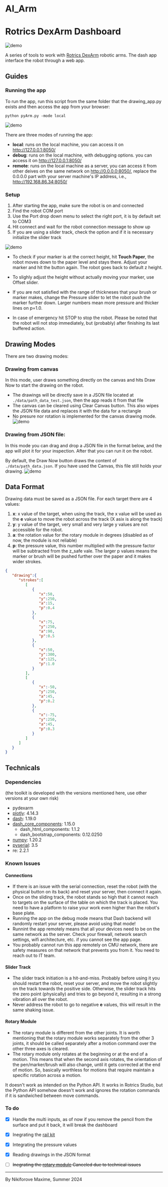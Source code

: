 # AI_Arm

# Rotrics DexArm Dashboard

![demo](/media/demo.gif?raw=true)

A series of tools to work with [Rotrics DexArm]("https://www.rotrics.com/") robotic arms.
The dash app interface the robot through a web app.



## Guides

### Running the app

To run the app, run this script from the same folder that the drawing_app.py exists and then access the app from your browser:

```
python pyArm.py -mode local 
```

![demo](/media/run_app.gif?raw=true)


There are three modes of running the app:

* **local**: runs on the local machine, you can access it on http://127.0.0.1:8050/
* **debug**: runs on the local machine, with debugging options. you can access it on http://127.0.0.1:8050/
* **remote**: runs on the local machine as a server, you can access it from other deives on the same network on http://0.0.0.0:8050/, replace the 0.0.0.0 part with your server machine's IP address, i.e., http://192.168.86.34:8050/ 

### Setup

1. After starting the app, make sure the robot is on and connected
2. Find the robot COM port
3. Use the Port drop down menu to select the right port, it is by default set to COM3
4. Hit connect and wait for the robot connection message to show up
5. If you are using a slider track, check the option and if it is necessary initialize the slider track

![demo](/media/start_running.gif?raw=true)

* To check if your marker is at the correct height, hit **Touch Paper**, the robot moves down to the paper level and stays there. Adjust your marker and hit the button again. The robot goes back to default z height.

* To slighly adjust the height without actually moving your marker, use Offset slider. 

* If you are not satisfied with the range of thickneses that your brush or marker makes, change the Pressure slider to let the robot push the marker further down. Larger numbers mean more pressure and thicker lines on p=1.0.

* In case of emergency hit STOP to stop the robot. Please be noted that the robot will not stop immediately, but (probably) after finishing its last buffered action.

## Drawing Modes

There are two drawing modes:

### Drawing from canvas

In this mode, user draws something directly on the canvas and hits Draw Now to start the drawing on the robot.

* The drawings will be directly save in a JSON file located at `./data/path_data_test.json`, then the app reads it from that file
* The canvas can be cleared using Clear Canvas button. This also wipes the JSON file data and replaces it with the data for a rectangle
* No presure nor rotation is implemented for the canvas drawing mode.
![demo](/media/canvas_draw.gif?raw=true)

### Drawing from JSON file:
In this mode you can drag and drop a JSON file in the format below, and the app will plot it for your inspection. After that you can run it on the robot.

By default, the Draw Now button draws the content of  `./data/path_data.json`. If you have used the Canvas, this file still holds your drawing.
![demo](/media/json_draw.gif?raw=true)

## Data Format
Drawing data must be saved as a JSON file. For each target there are 4 values:
1. **x**: x value of the target, when using the track, the x value will be used as the **e** vakue to move the robot across the track (X asix is along the track)
2. **y**: y value of the target, very small and very large y values are not accessible for the robot. 
3. **a**: the rotation value for the rotary module in degrees (disabled as of now, the module is not reliable)
4. **p**: the pressure value, this number multiplied with the pressure factor will be subtracted from the z_safe vale. The larger p values means the marker or brush will be pushed further over the paper and it makes wider strokes.

```json
{
   "drawing":{
      "strokes":[
         [
            {
               "x":50,
               "y":250,
               "a":15,
               "p":0.4
            },
            {
               "x":75,
               "y":250,
               "a":90,
               "p":0.5
            },
            {
               "x":50,
               "y":300,
               "a":125,
               "p":1.0
            }
         ],
         [
            {
               "x":-50,
               "y":250,
               "a":45,
               "p":0.2
            },
            {
               "x":-75,
               "y":250,
               "a":45,
               "p":0.3
            }
         ]
      ]
   }
}
```

## Technicals 

### Dependencies
(the toolkit is developed with the versions mentioned here, use other versions at your own risk)

* pydexarm
* [plotly](https://pypi.org/project/plotly/): 4.14.3
* [dash](https://pypi.org/project/dash/): 1.19.0
* [dash_core_components](https://pypi.org/project/dash-core-components/): 1.15.0
  * dash_html_components: 1.1.2
  * dash_bootstrap_components: 0.12.0250
* [numpy](https://numpy.org/): 1.20.2
* [pyserial](https://pypi.org/project/pyserial/): 3.5 
* re: 2.2.1

### Known Issues

#### Connections

* If there is an issue with the serial connection, reset the robot (with the physical button on its back) and reset your server, then connect it again.
* Once on the sliding track, the robot stands so high that it cannot reach to targets on the surface of the table on which the track is placed. You need to have a platform to raise your work even higher than the robot's base plate.
* Running the app on the debug mode means that Dash backend will randomly restart your server, please avoid using that mode!
* Runnint the app remotely means that all your devices need to be on the same network as the server. Check your firewall, network search settings, wifi architecture, etc. if you cannot see the app page. 
* You probably cannot run this app remotely on CMU network, there are safety measures on that network that prevents you from it. You need to reach out to IT team.

#### Slider Track

* The slider track initiation is a hit-and-miss. Probably before using it you should restart the robot, reset your server, and move the robot slightly on the track towards the positive side. Otherwise, the slider track hits the zero point (physically) and tries to go beyond it, resulting in a strong vibration all over the robot.
* Never address the robot to go to negative **e** values, this will result in the same shaking issue.

#### Rotary Module

* The rotary module is different from the other joints. It is worth mentioning that the rotary module works separately from the other 3 joints, it should be called separately after a motion command over the other three axes is cleared. 
* The rotary module only rotates at the beginning or at the end of a motion. This means that when the second axis rotates, the orientation of the pen/marker/brush will also change, until it gets corrected at the end of motion. So, basically worthless for motions that require maintain a specific rotation across a motion.

It doesn't work as intended on the Python API. It works in Rotrics Studio, but the Python API somehow doesn't work and ignores the rotation commands if it is sandwiched between move commands.

### To do

* [x] Handle the multi inputs, as of now if you remove the pencil from the surface and put it back, it will break the dashboard

* [x] Inegrating the [rail kit](https://www.rotrics.com/products/sliding-rail-kit)

* [x] Integrating the pressure values

* [x] Reading drawings in the JSON format

* [ ] ~~Inegrating the [rotary module](https://www.rotrics.com/products/rotary-kit) Canceled due to technical issues~~

--- 
By Nikiforove Maxime, Summer 2024
